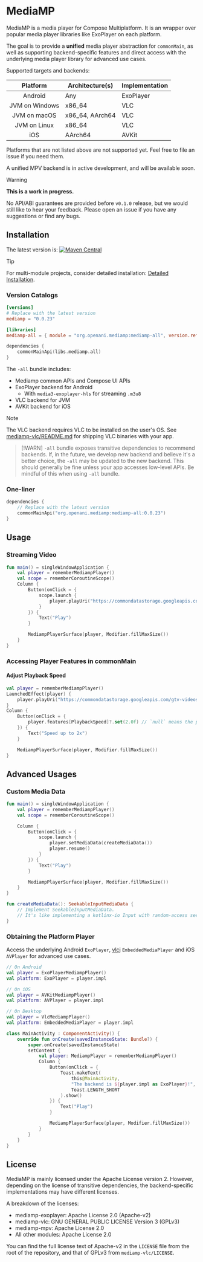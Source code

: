 # MediaMP

MediaMP is a media player for Compose Multiplatform. It is an
wrapper over popular media player libraries like ExoPlayer on each platform.

The goal is to provide a **unified** media player abstraction for
`commonMain`, as
well as supporting backend-specific features and direct access with the underlying media player
library for advanced use cases.

Supported targets and backends:

|    Platform    | Architecture(s) | Implementation |
|:--------------:|-----------------|----------------|
|    Android     | Any             | ExoPlayer      |
| JVM on Windows | x86_64          | VLC            |
|  JVM on macOS  | x86_64, AArch64 | VLC            |
|  JVM on Linux  | x86_64          | VLC            |
|      iOS       | AArch64         | AVKit          |

Platforms that are not listed above are not supported yet. Feel free to file an issue if you need
them.

A unified MPV backend is in active development, and will be available soon.

> [!WARNING]
>
> **This is a work in progress.**
>
> No API/ABI guarantees are provided before `v0.1.0` release, but we would still like to hear your
> feedback. Please open an issue if you have any suggestions or find any bugs.

## Installation

The latest version
is: [![Maven Central](https://img.shields.io/maven-central/v/org.openani.mediamp/mediamp-api)](https://img.shields.io/maven-central/v/org.openani.mediamp/mediamp-api)

> [!TIP]
> For multi-module projects, consider detailed
> installation: [Detailed Installation](docs/detailed-installation.md).

### Version Catalogs

```toml
[versions]
# Replace with the latest version
mediamp = "0.0.23"

[libraries]
mediamp-all = { module = "org.openani.mediamp:mediamp-all", version.ref = "mediamp" }
```

```kotlin
dependencies {
    commonMainApi(libs.mediamp.all)
}
```

The `-all` bundle includes:

- Mediamp common APIs and Compose UI APIs
- ExoPlayer backend for Android
    - With `media3-exoplayer-hls` for streaming `.m3u8`
- VLC backend for JVM
- AVKit backend for iOS

> [!NOTE]
> The VLC backend requires VLC to be installed on the user's OS.
> See [mediamp-vlc/README.md](mediamp-vlc/README.md) for shipping VLC binaries with your app.

> [!WARN]
> `-all` bundle exposes transitive dependencies to recommend backends.
> If, in the future, we develop new backend and believe it's a better choice, the `-all` may be
> updated to the new backend. This should generally be fine unless your app accesses
> low-level APIs. Be mindful of this when using `-all` bundle.

### One-liner

```kotlin
dependencies {
    // Replace with the latest version
    commonMainApi("org.openani.mediamp:mediamp-all:0.0.23")
}
```

## Usage

### Streaming Video

```kotlin
fun main() = singleWindowApplication {
    val player = rememberMediampPlayer()
    val scope = rememberCoroutineScope()
    Column {
        Button(onClick = {
            scope.launch {
                player.playUri("https://commondatastorage.googleapis.com/gtv-videos-bucket/sample/WhatCarCanYouGetForAGrand.mp4")
            }
        }) {
            Text("Play")
        }

        MediampPlayerSurface(player, Modifier.fillMaxSize())
    }
}
```

### Accessing Player Features in commonMain

#### Adjust Playback Speed

```kotlin
val player = rememberMediampPlayer()
LaunchedEffect(player) {
    player.playUri("https://commondatastorage.googleapis.com/gtv-videos-bucket/sample/WhatCarCanYouGetForAGrand.mp4")
}
Column {
    Button(onClick = {
        player.features[PlaybackSpeed]?.set(2.0f) // `null` means the platform does not support this feature
    }) {
        Text("Speed up to 2x")
    }

    MediampPlayerSurface(player, Modifier.fillMaxSize())
}
```

## Advanced Usages

### Custom Media Data

```kotlin
fun main() = singleWindowApplication {
    val player = rememberMediampPlayer()
    val scope = rememberCoroutineScope()

    Column {
        Button(onClick = {
            scope.launch {
                player.setMediaData(createMediaData())
                player.resume()
            }
        }) {
            Text("Play")
        }

        MediampPlayerSurface(player, Modifier.fillMaxSize())
    }
}

fun createMediaData(): SeekableInputMediaData {
    // Implement SeekableInputMediaData. 
    // It's like implementing a kotlinx-io Input with random-access seeking.
}
```

### Obtaining the Platform Player

Access the underlying Android `ExoPlayer`, [vlcj][vlcj] `EmbeddedMediaPlayer` and iOS `AVPlayer` for
advanced use cases.

```kotlin
// On Android
val player = ExoPlayerMediampPlayer()
val platform: ExoPlayer = player.impl
```

```kotlin
// On iOS
val player = AVKitMediampPlayer()
val platform: AVPlayer = player.impl
```

```kotlin
// On Desktop
val player = VlcMediampPlayer()
val platform: EmbeddedMediaPlayer = player.impl
```

```kotlin
class MainActivity : ComponentActivity() {
    override fun onCreate(savedInstanceState: Bundle?) {
        super.onCreate(savedInstanceState)
        setContent {
            val player: MediampPlayer = rememberMediampPlayer()
            Column {
                Button(onClick = {
                    Toast.makeText(
                        this@MainActivity,
                        "The backend is ${player.impl as ExoPlayer}!",
                        Toast.LENGTH_SHORT
                    ).show()
                }) {
                    Text("Play")
                }

                MediampPlayerSurface(player, Modifier.fillMaxSize())
            }
        }
    }
}
```

## License

MediaMP is mainly licensed under the Apache License version 2. However, depending on the license of
transitive dependencies, the backend-specific implementations may have different licenses.

A breakdown of the licenses:

- mediamp-exoplayer: Apache License 2.0 (Apache-v2)
- mediamp-vlc: GNU GENERAL PUBLIC LICENSE Version 3 (GPLv3)
- mediamp-mpv: Apache License 2.0
- All other modules: Apache License 2.0

You can find the full license text of Apache-v2 in the `LICENSE` file from the root of the
repository, and that of GPLv3 from `mediamp-vlc/LICENSE`.

[vlcj]: https://github.com/caprica/vlcj
